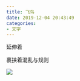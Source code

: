 ```yaml
---
title: 飞鸟
date: 2019-12-04 20:43:49
categories:
- 文字
---
```


延伸着

裹挟着混乱与规则

![](http://m.qpic.cn/psb?/V10oUS9P2OTFaY/6WYfJ6SoABpLim4c4uBfbwTF3RmrBfZ3NyxMsKiFXJA!/b/dL8AAAAAAAAA&bo=QAZVCNALwA8RCTE!&rf=viewer_4)
